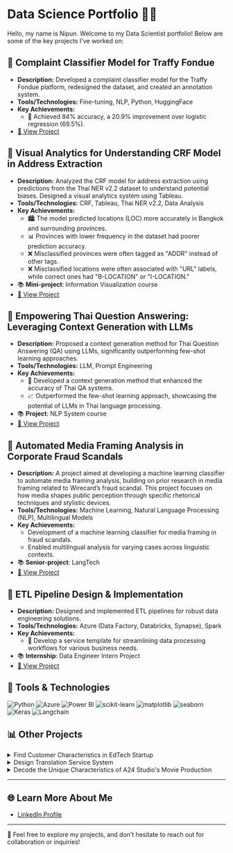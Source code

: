 # Data Science Portfolio 👨‍💻

Hello, my name is Nipun. Welcome to my Data Scientist portfolio! Below are some of the key projects I've worked on:

## 🔄 **Complaint Classifier Model for Traffy Fondue**
   - **Description:** Developed a complaint classifier model for the Traffy Fondue platform, redesigned the dataset, and created an annotation system.
   - **Tools/Technologies:** Fine-tuning, NLP, Python, HuggingFace
   - **Key Achievements:**
     - 🎯 Achieved 84% accuracy, a 20.9% improvement over logistic regression (69.5%).
   - [🔗 View Project](https://github.com/nlp-chula/traffy-predict)

## 🔄 **Visual Analytics for Understanding CRF Model in Address Extraction**
   - **Description:** Analyzed the CRF model for address extraction using predictions from the Thai NER v2.2 dataset to understand potential biases. Designed a visual analytics system using Tableau.
   - **Tools/Technologies:** CRF, Tableau, Thai NER v2.2, Data Analysis
   - **Key Achievements:**
     - 🏙️ The model predicted locations (LOC) more accurately in Bangkok and surrounding provinces.
     - 📊 Provinces with lower frequency in the dataset had poorer prediction accuracy. 
     - ❌ Misclassified provinces were often tagged as "ADDR" instead of other tags.
     - ❌ Misclassified locations were often associated with "URL" labels, while correct ones had "B-LOCATION" or "I-LOCATION."
   - 📚 **Mini-project**: Information Visualization course
   - [🔗 View Project](https://public.tableau.com/app/profile/nipun.angkavichai3120/viz/InfoVisModelInterpretation2/2_1)


## 🔄 **Empowering Thai Question Answering: Leveraging Context Generation with LLMs**
   - **Description:** Proposed a context generation method for Thai Question Answering (QA) using LLMs, significantly outperforming few-shot learning approaches.
   - **Tools/Technologies:** LLM, Prompt Engineering
   - **Key Achievements:**
     - 🎯 Developed a context generation method that enhanced the accuracy of Thai QA systems.
     - 📈 Outperformed the few-shot learning approach, showcasing the potential of LLMs in Thai language processing.
   - 📚 **Project**: NLP System course
   - [🔗 View Project](https://github.com/Nippypipo/CGAP_TH_QA/tree/main)

## 🔄 **Automated Media Framing Analysis in Corporate Fraud Scandals**
   - **Description:** A project aimed at developing a machine learning classifier to automate media framing analysis, building on prior research in media framing related to Wirecard’s fraud scandal. This project focuses on how media shapes public perception through specific rhetorical techniques and stylistic devices.
   - **Tools/Technologies:** Machine Learning, Natural Language Processing (NLP), Multilingual Models
   - **Key Achievements:**
     - Development of a machine learning classifier for media framing in fraud scandals.
     - Enabled multilingual analysis for varying cases across linguistic contexts.
   - 📚 **Senior-project**: LangTech
   - [🔗 View Project](https://github.com/Nippypipo/Media-Framing-Analysis-in-Fraud-Scandals)


## 🔄 **ETL Pipeline Design & Implementation**
   - **Description:** Designed and implemented ETL pipelines for robust data engineering solutions.
   - **Tools/Technologies:** Azure (Data Factory, Databricks, Synapse), Spark
   - **Key Achievements:**
     - 🧹 Develop a service template for streamlining data processing workflows for various business needs.
   - 📚 **Internship**: Data Engineer Intern Project
   - [🔗 View Project](https://medium.com/@nipunaungkawichai_54820/%E0%B8%AA%E0%B8%A3%E0%B9%89%E0%B8%B2%E0%B8%87-etl-pipeline-%E0%B8%94%E0%B9%89%E0%B8%A7%E0%B8%A2-microsoft-azure-end-to-end-data-engineer-project-554c3c90914c)

## 🔧 Tools & Technologies

![Python](https://img.shields.io/badge/Python-3.9-blue)
![Azure](https://img.shields.io/badge/Azure-blue)
![Power BI](https://img.shields.io/badge/Power_BI-Report-blue)
![scikit-learn](https://img.shields.io/badge/scikit--learn-0.24-orange)
![matplotlib](https://img.shields.io/badge/matplotlib-3.4-blue)
![seaborn](https://img.shields.io/badge/seaborn-0.11.2-green)
![Keras](https://img.shields.io/badge/Keras-2.4.3-red)
![Langchain](https://img.shields.io/badge/Langchain-0.0.72-purple)


## 📊  Other Projects

<details>
  <summary>Find Customer Characteristics in EdTech Startup</summary>

  **Description:** Applied NLP, K-means clustering, and rule-based classification to identify customer segments. 
  
  **Technologies:** NLP, K-means, Python, Google Sheet
  - 📚 **Internship**: Data Analyst Intern Project 
  - **Achievements:**  
    - Identified key customer segments for targeted marketing.  
    - Created various charts to visualize insights.
  
</details>

<details>
  <summary>Design Translation Service System</summary>

  **Description:** Designed and implemented a database system to improve translation service efficiency at Chaloem Phra Kiat Translation and Interpretation Center by storing key information like translators, clients, and jobs.  
  
  **Technologies:** PHP, SQL, Data Flow Diagrams, ER Diagrams
  - 📚 **Project**: Database System course
  - **Achievements:**  
    - Conducted user research and defined system requirements using design thinking.  
    - Analyzed and redesigned system using data flow diagrams and ER diagrams.  
    - Built mockup data and developed a PHP/SQL backend to facilitate work assignments and track monthly revenue.
  - [🔗 View Project](https://github.com/Nippypipo/Translation_Service_System)
  
</details>

<details>
  <summary>Decode the Unique Characteristics of A24 Studio's Movie Production</summary>

  **Description:** Analyzed A24 studio's movie production patterns to uncover trends and unique characteristics, particularly its appeal to GenZ audiences.
  
  **Technologies:** Parsehub, Google Sheets, Voyant Tools, Taguette, Flourish

  - **Achievements:**  
    - 🎬 Analyzed key factors like budget, box office performance, genres, themes, and audience feedback.  
    - 📊 Utilized quantitative data analysis (Voyant Tools) and qualitative analysis (Taguette) to identify production trends.  
    - 📈 Visualized data insights using Flourish to present key findings on A24's success and its connection to GenZ's preferences.  
  - [🔗 View Project](https://drive.google.com/file/d/1KL9HP5CeFio6N8IQmITxKtWzD_oUUH-M/view)
</details>




---

## 🌐 Learn More About Me

- [LinkedIn Profile](https://www.linkedin.com/in/nipun-angkavichai-935455253/) 

---

💬 Feel free to explore my projects, and don’t hesitate to reach out for collaboration or inquiries!
